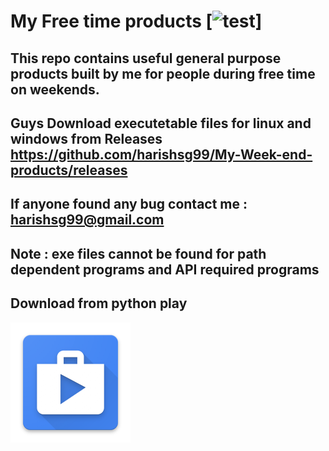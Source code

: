 # My Free time products [![test](https://forthebadge.com/images/badges/made-with-python.svg)]
## This repo  contains useful general purpose products built by me for people during free time on weekends.

## Guys Download executetable files for linux and windows from Releases https://github.com/harishsg99/My-Week-end-products/releases
## If anyone found any bug contact me : harishsg99@gmail.com 
## Note : exe files cannot be found for path dependent programs and API required programs
## Download from python play 
[![Deploy](https://github.com/harishsg99/Scoop-Store/blob/master/192.png)](https://pythonplay.ml/)

